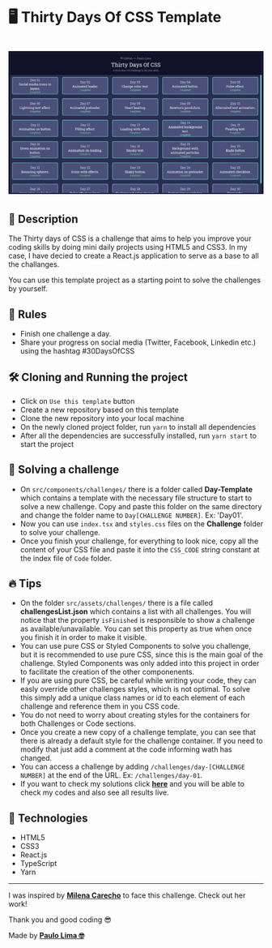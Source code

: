 # 🖥️ Thirty Days Of CSS Template

<h1 align="center">
  <img src=".github/app-logo.png" />
</h1>

## 🔎️ Description

The Thirty days of CSS is a challenge that aims to help you improve your coding skills by doing mini daily projects using HTML5 and CSS3. In my case, I have decied to create a React.js application to serve as a base to all the challanges.

You can use this template project as a starting point to solve the challenges by yourself.

## 👀️ Rules

- Finish one challenge a day.
- Share your progress on social media (Twitter, Facebook, Linkedin etc.) using the hashtag #30DaysOfCSS

## 🛠️ Cloning and Running the project

- Click on `Use this template` button
- Create a new repository based on this template
- Clone the new repository into your local machine
- On the newly cloned project folder, run `yarn` to install all dependencies
- After all the dependencies are successfully installed, run `yarn start` to start the project

## 🔌️ Solving a challenge

- On `src/components/challenges/` there is a folder called **Day-Template** which contains a template with the necessary file structure to start to solve a new challenge. Copy and paste this folder on the same directory and change the folder name to `Day[CHALLENGE NUMBER]`. Ex: 'Day01'.
- Now you can use `index.tsx` and `styles.css` files on the **Challenge** folder to solve your challenge.
- Once you finish your challenge, for everything to look nice, copy all the content of your CSS file and paste it into the `CSS_CODE` string constant at the index file of `Code` folder.

## 🔥️ Tips

- On the folder `src/assets/challenges/` there is a file called **challengesList.json** which contains a list with all challenges. You will notice that the property `isFinished` is responsible to show a challenge as available/unavailable. You can set this property as true when once you finish it in order to make it visible.
- You can use pure CSS or Styled Components to solve you challenge, but it is recommended to use pure CSS, since this is the main goal of the challenge. Styled Components was only added into this project in order to facilitate the creation of the other componenents.
- If you are using pure CSS, be careful while writing your code, they can easly override other challenges styles, which is not optimal. To solve this simply add a unique class names or id to each element of each challenge and reference them in you CSS code.
- You do not need to worry about creating styles for the containers for both Challenges or Code sections.
- Once you create a new copy of a challenge template, you can see that there is already a default style for the challenge container. If you need to modify that just add a comment at the code informing wath has changed.
- You can access a challenge by adding `/challenges/day-[CHALLENGE NUMBER]` at the end of the URL. Ex: `/challenges/day-01`.
- If you want to check my solutions click **<a href="https://github.com/PauloPHLP/ThirtyDaysOfCSS" target="__blank">here</a>** and you will be able to check my codes and also see all results live.

## 🚀️ Technologies

- HTML5
- CSS3
- React.js
- TypeScript
- Yarn

---

I was inspired by **<a href="https://github.com/MilenaCarecho/30diasDeCSS" target="__blank">Milena Carecho</a>** to face this challenge. Check out her work!

Thank you and good coding 😎️

Made by **<a href="https://paulophlp.github.io/portfolio/" target="__blank">Paulo Lima 🤓️</a>**
